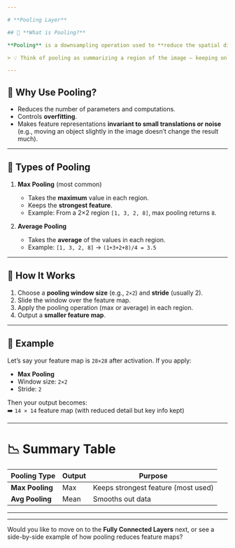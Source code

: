 ```yaml
---

# **Pooling Layer**

## 🔹 **What is Pooling?**

**Pooling** is a downsampling operation used to **reduce the spatial dimensions** (height and width) of the feature maps while keeping the **most important information**. It helps make the network more efficient and less sensitive to slight shifts or distortions in the input image.

> 💡 Think of pooling as summarizing a region of the image — keeping only the most important detail.

---
```


## 🔹 **Why Use Pooling?**

- Reduces the number of parameters and computations.
- Controls **overfitting**.
- Makes feature representations **invariant to small translations or noise** (e.g., moving an object slightly in the image doesn’t change the result much).

---

## 🔹 **Types of Pooling**

1. **Max Pooling** (most common)
   - Takes the **maximum** value in each region.
   - Keeps the **strongest feature**.
   - Example: From a 2×2 region `[1, 3, 2, 8]`, max pooling returns `8`.

2. **Average Pooling**
   - Takes the **average** of the values in each region.
   - Example: `[1, 3, 2, 8]` → `(1+3+2+8)/4 = 3.5`

---

## 🔹 **How It Works**

1. Choose a **pooling window size** (e.g., `2×2`) and **stride** (usually 2).
2. Slide the window over the feature map.
3. Apply the pooling operation (max or average) in each region.
4. Output a **smaller feature map**.

---

## 🧠 Example

Let’s say your feature map is `28×28` after activation. If you apply:
- **Max Pooling**
- Window size: `2×2`
- Stride: `2`

Then your output becomes:  
➡️ `14 × 14` feature map (with reduced detail but key info kept)

---

# 📉 Summary Table

| Pooling Type   | Output | Purpose                            |
|----------------|--------|------------------------------------|
| **Max Pooling**| Max    | Keeps strongest feature (most used)|
| **Avg Pooling**| Mean   | Smooths out data                   |

---
---

Would you like to move on to the **Fully Connected Layers** next, or see a side-by-side example of how pooling reduces feature maps?
